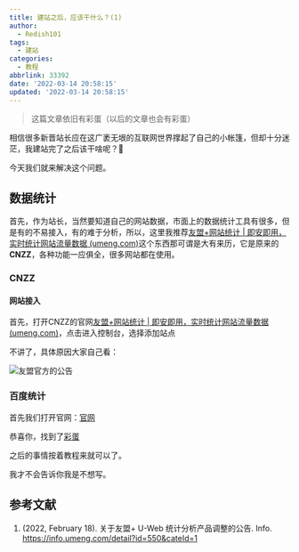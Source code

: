 ```yaml
---
title: 建站之后，应该干什么？(1)
author:
  - Redish101
tags:
  - 建站
categories:
  - 教程
abbrlink: 33392
date: '2022-03-14 20:58:15'
updated: '2022-03-14 20:58:15'
---
```


> 这篇文章依旧有彩蛋（以后的文章也会有彩蛋）

相信很多新晋站长应在这广袤无垠的互联网世界撑起了自己的小帐篷，但却十分迷茫，我建站完了之后该干啥呢？🤔️

今天我们就来解决这个问题。

## 数据统计

首先，作为站长，当然要知道自己的网站数据，市面上的数据统计工具有很多，但是有的不易接入，有的难于分析，所以，这里我推荐[友盟+网站统计 | 即安即用，实时统计网站流量数据 (umeng.com)](https://www.umeng.com/web)这个东西那可谓是大有来历，它是原来的**CNZZ**，各种功能一应俱全，很多网站都在使用。

### CNZZ

#### 网站接入

首先，打开CNZZ的官网[友盟+网站统计 | 即安即用，实时统计网站流量数据 (umeng.com)](https://www.umeng.com/web)，点击进入控制台，选择添加站点

不讲了，具体原因大家自己看：

![友盟官方的公告](https://cdn1.tianli0.top/gh/Redish101/cdn@src/img/20220315210032.png)

### 百度统计

首先我们打开官网：[官网](https://tongji.baidu.com/)

恭喜你，找到了[彩蛋](https://redish101.github.io/jspvz)

之后的事情按着教程来就可以了。

我才不会告诉你我是不想写。

## 参考文献

1. (2022, February 18). 关于友盟+ U-Web 统计分析产品调整的公告. Info. https://info.umeng.com/detail?id=550&cateId=1

